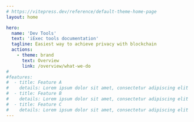 ```yaml
---
# https://vitepress.dev/reference/default-theme-home-page
layout: home

hero:
  name: 'Dev Tools'
  text: 'iExec tools documentation'
  tagline: Easiest way to achieve privacy with blockchain
  actions:
    - theme: brand
      text: Overview
      link: /overview/what-we-do
#
#features:
#  - title: Feature A
#    details: Lorem ipsum dolor sit amet, consectetur adipiscing elit
#  - title: Feature B
#    details: Lorem ipsum dolor sit amet, consectetur adipiscing elit
#  - title: Feature C
#    details: Lorem ipsum dolor sit amet, consectetur adipiscing elit
---
```

